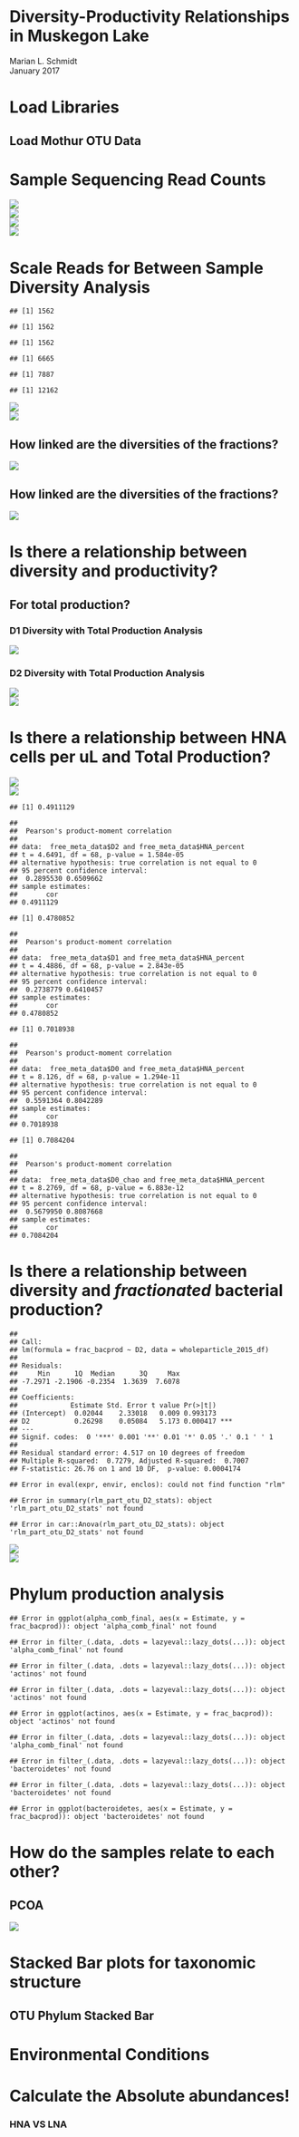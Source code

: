 # Diversity-Productivity Relationships in Muskegon Lake
Marian L. Schmidt  
January 2017  



# Load Libraries


## Load Mothur OTU Data 




# Sample Sequencing Read Counts
<img src="Figures/cached/seq-read-count-1.png" style="display: block; margin: auto;" /><img src="Figures/cached/seq-read-count-2.png" style="display: block; margin: auto;" /><img src="Figures/cached/seq-read-count-3.png" style="display: block; margin: auto;" /><img src="Figures/cached/seq-read-count-4.png" style="display: block; margin: auto;" />


# Scale Reads for Between Sample Diversity Analysis 

```
## [1] 1562
```

```
## [1] 1562
```

```
## [1] 1562
```

```
## [1] 6665
```

```
## [1] 7887
```

```
## [1] 12162
```

<img src="Figures/cached/scaled_reads_seq_depth-1.png" style="display: block; margin: auto;" /><img src="Figures/cached/scaled_reads_seq_depth-2.png" style="display: block; margin: auto;" />





##  How linked are the diversities of the fractions?
<img src="Figures/cached/free_vs_wholefree_diversity-1.png" style="display: block; margin: auto;" />

##  How linked are the diversities of the fractions?
<img src="Figures/cached/part_vs_wholepart_diversity-1.png" style="display: block; margin: auto;" />




# Is there a relationship between diversity and productivity?
## For total production?

### D1 Diversity with Total Production Analysis 
<img src="Figures/cached/D1_totalproduction_vs_diversity-1.png" style="display: block; margin: auto;" />

### D2 Diversity with Total Production Analysis 
<img src="Figures/cached/D2_totalproduction_vs_diversity-1.png" style="display: block; margin: auto;" /><img src="Figures/cached/D2_totalproduction_vs_diversity-2.png" style="display: block; margin: auto;" />

# Is there a relationship between HNA cells per uL and Total Production?
<img src="Figures/cached/totalproduction_vs_HNA-LNA-1.png" style="display: block; margin: auto;" /><img src="Figures/cached/totalproduction_vs_HNA-LNA-2.png" style="display: block; margin: auto;" />

```
## [1] 0.4911129
```

```
## 
## 	Pearson's product-moment correlation
## 
## data:  free_meta_data$D2 and free_meta_data$HNA_percent
## t = 4.6491, df = 68, p-value = 1.584e-05
## alternative hypothesis: true correlation is not equal to 0
## 95 percent confidence interval:
##  0.2895530 0.6509662
## sample estimates:
##       cor 
## 0.4911129
```

```
## [1] 0.4780852
```

```
## 
## 	Pearson's product-moment correlation
## 
## data:  free_meta_data$D1 and free_meta_data$HNA_percent
## t = 4.4886, df = 68, p-value = 2.843e-05
## alternative hypothesis: true correlation is not equal to 0
## 95 percent confidence interval:
##  0.2738779 0.6410457
## sample estimates:
##       cor 
## 0.4780852
```

```
## [1] 0.7018938
```

```
## 
## 	Pearson's product-moment correlation
## 
## data:  free_meta_data$D0 and free_meta_data$HNA_percent
## t = 8.126, df = 68, p-value = 1.294e-11
## alternative hypothesis: true correlation is not equal to 0
## 95 percent confidence interval:
##  0.5591364 0.8042289
## sample estimates:
##       cor 
## 0.7018938
```

```
## [1] 0.7084204
```

```
## 
## 	Pearson's product-moment correlation
## 
## data:  free_meta_data$D0_chao and free_meta_data$HNA_percent
## t = 8.2769, df = 68, p-value = 6.883e-12
## alternative hypothesis: true correlation is not equal to 0
## 95 percent confidence interval:
##  0.5679950 0.8087668
## sample estimates:
##       cor 
## 0.7084204
```



# Is there a relationship between diversity and *fractionated* bacterial production?

```
## 
## Call:
## lm(formula = frac_bacprod ~ D2, data = wholeparticle_2015_df)
## 
## Residuals:
##     Min      1Q  Median      3Q     Max 
## -7.2971 -2.1906 -0.2354  1.3639  7.6078 
## 
## Coefficients:
##             Estimate Std. Error t value Pr(>|t|)    
## (Intercept)  0.02044    2.33018   0.009 0.993173    
## D2           0.26298    0.05084   5.173 0.000417 ***
## ---
## Signif. codes:  0 '***' 0.001 '**' 0.01 '*' 0.05 '.' 0.1 ' ' 1
## 
## Residual standard error: 4.517 on 10 degrees of freedom
## Multiple R-squared:  0.7279,	Adjusted R-squared:  0.7007 
## F-statistic: 26.76 on 1 and 10 DF,  p-value: 0.0004174
```

```
## Error in eval(expr, envir, enclos): could not find function "rlm"
```

```
## Error in summary(rlm_part_otu_D2_stats): object 'rlm_part_otu_D2_stats' not found
```

```
## Error in car::Anova(rlm_part_otu_D2_stats): object 'rlm_part_otu_D2_stats' not found
```

<img src="Figures/cached/fractional_production_vs_diversity-1.png" style="display: block; margin: auto;" /><img src="Figures/cached/fractional_production_vs_diversity-2.png" style="display: block; margin: auto;" />



# Phylum production analysis




```
## Error in ggplot(alpha_comb_final, aes(x = Estimate, y = frac_bacprod)): object 'alpha_comb_final' not found
```





```
## Error in filter_(.data, .dots = lazyeval::lazy_dots(...)): object 'alpha_comb_final' not found
```

```
## Error in filter_(.data, .dots = lazyeval::lazy_dots(...)): object 'actinos' not found
```

```
## Error in filter_(.data, .dots = lazyeval::lazy_dots(...)): object 'actinos' not found
```

```
## Error in ggplot(actinos, aes(x = Estimate, y = frac_bacprod)): object 'actinos' not found
```

```
## Error in filter_(.data, .dots = lazyeval::lazy_dots(...)): object 'alpha_comb_final' not found
```

```
## Error in filter_(.data, .dots = lazyeval::lazy_dots(...)): object 'bacteroidetes' not found
```

```
## Error in filter_(.data, .dots = lazyeval::lazy_dots(...)): object 'bacteroidetes' not found
```

```
## Error in ggplot(bacteroidetes, aes(x = Estimate, y = frac_bacprod)): object 'bacteroidetes' not found
```




# How do the samples relate to each other? 
## PCOA
<img src="Figures/cached/PCOA-1.png" style="display: block; margin: auto;" />



#  Stacked Bar plots for taxonomic structure
## OTU  Phylum Stacked Bar 





# Environmental Conditions 







# Calculate the Absolute abundances!



### HNA VS LNA 









